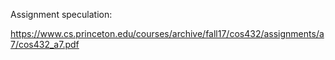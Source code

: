 Assignment speculation: 

https://www.cs.princeton.edu/courses/archive/fall17/cos432/assignments/a7/cos432_a7.pdf
